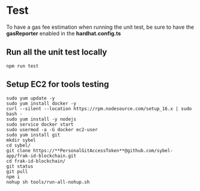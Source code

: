 # Test

To have a gas fee estimation when running the unit test, be sure to have the **gasReporter** enabled in the **hardhat.config.ts**

## Run all the unit test locally

```shell
npm run test
```

## Setup EC2 for tools testing

````shell
sudo yum update -y
sudo yum install docker -y
curl --silent --location https://rpm.nodesource.com/setup_16.x | sudo bash -
sudo yum install -y nodejs
sudo service docker start
sudo usermod -a -G docker ec2-user
sudo yum install git
mkdir sybel
cd sybel/
git clone https://**PersonalGitAccessToken**@github.com/sybel-app/frak-id-blockchain.git
cd frak-id-blockchain/
git status
git pull
npm i
nohup sh tools/run-all-nohup.sh
````